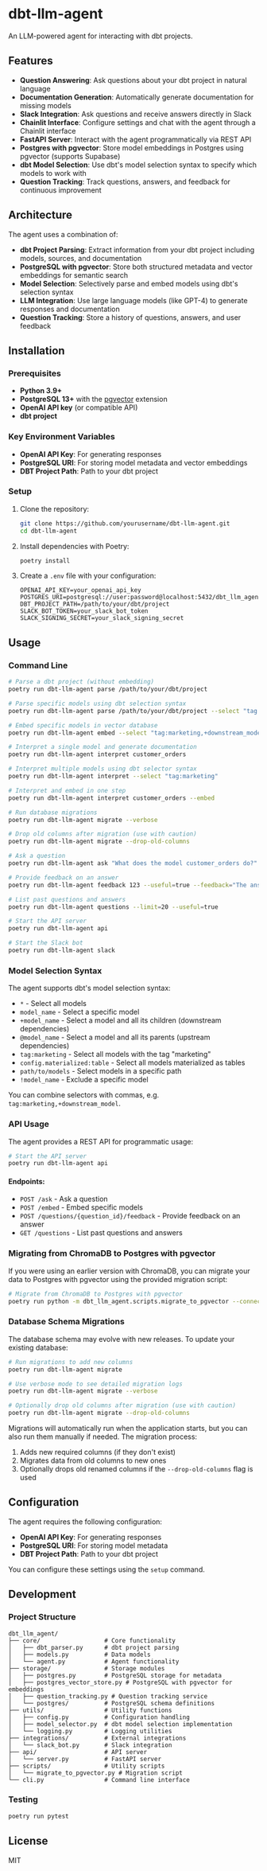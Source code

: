 # dbt-llm-agent

An LLM-powered agent for interacting with dbt projects.

## Features

- **Question Answering**: Ask questions about your dbt project in natural language
- **Documentation Generation**: Automatically generate documentation for missing models
- **Slack Integration**: Ask questions and receive answers directly in Slack
- **Chainlit Interface**: Configure settings and chat with the agent through a Chainlit interface
- **FastAPI Server**: Interact with the agent programmatically via REST API
- **Postgres with pgvector**: Store model embeddings in Postgres using pgvector (supports Supabase)
- **dbt Model Selection**: Use dbt's model selection syntax to specify which models to work with
- **Question Tracking**: Track questions, answers, and feedback for continuous improvement

## Architecture

The agent uses a combination of:

- **dbt Project Parsing**: Extract information from your dbt project including models, sources, and documentation
- **PostgreSQL with pgvector**: Store both structured metadata and vector embeddings for semantic search
- **Model Selection**: Selectively parse and embed models using dbt's selection syntax
- **LLM Integration**: Use large language models (like GPT-4) to generate responses and documentation
- **Question Tracking**: Store a history of questions, answers, and user feedback

## Installation

### Prerequisites

- **Python 3.9+**
- **PostgreSQL 13+** with the [pgvector](https://github.com/pgvector/pgvector) extension
- **OpenAI API key** (or compatible API)
- **dbt project**

### Key Environment Variables

- **OpenAI API Key**: For generating responses
- **PostgreSQL URI**: For storing model metadata and vector embeddings
- **DBT Project Path**: Path to your dbt project

### Setup

1. Clone the repository:

   ```bash
   git clone https://github.com/yourusername/dbt-llm-agent.git
   cd dbt-llm-agent
   ```

2. Install dependencies with Poetry:

   ```bash
   poetry install
   ```

3. Create a `.env` file with your configuration:
   ```
   OPENAI_API_KEY=your_openai_api_key
   POSTGRES_URI=postgresql://user:password@localhost:5432/dbt_llm_agent
   DBT_PROJECT_PATH=/path/to/your/dbt/project
   SLACK_BOT_TOKEN=your_slack_bot_token
   SLACK_SIGNING_SECRET=your_slack_signing_secret
   ```

## Usage

### Command Line

```bash
# Parse a dbt project (without embedding)
poetry run dbt-llm-agent parse /path/to/your/dbt/project

# Parse specific models using dbt selection syntax
poetry run dbt-llm-agent parse /path/to/your/dbt/project --select "tag:marketing,+downstream_model"

# Embed specific models in vector database
poetry run dbt-llm-agent embed --select "tag:marketing,+downstream_model"

# Interpret a single model and generate documentation
poetry run dbt-llm-agent interpret customer_orders

# Interpret multiple models using dbt selector syntax
poetry run dbt-llm-agent interpret --select "tag:marketing"

# Interpret and embed in one step
poetry run dbt-llm-agent interpret customer_orders --embed

# Run database migrations
poetry run dbt-llm-agent migrate --verbose

# Drop old columns after migration (use with caution)
poetry run dbt-llm-agent migrate --drop-old-columns

# Ask a question
poetry run dbt-llm-agent ask "What does the model customer_orders do?"

# Provide feedback on an answer
poetry run dbt-llm-agent feedback 123 --useful=true --feedback="The answer was clear and helpful"

# List past questions and answers
poetry run dbt-llm-agent questions --limit=20 --useful=true

# Start the API server
poetry run dbt-llm-agent api

# Start the Slack bot
poetry run dbt-llm-agent slack
```

### Model Selection Syntax

The agent supports dbt's model selection syntax:

- `*` - Select all models
- `model_name` - Select a specific model
- `+model_name` - Select a model and all its children (downstream dependencies)
- `@model_name` - Select a model and all its parents (upstream dependencies)
- `tag:marketing` - Select all models with the tag "marketing"
- `config.materialized:table` - Select all models materialized as tables
- `path/to/models` - Select models in a specific path
- `!model_name` - Exclude a specific model

You can combine selectors with commas, e.g. `tag:marketing,+downstream_model`.

### API Usage

The agent provides a REST API for programmatic usage:

```bash
# Start the API server
poetry run dbt-llm-agent api
```

#### Endpoints:

- `POST /ask` - Ask a question
- `POST /embed` - Embed specific models
- `POST /questions/{question_id}/feedback` - Provide feedback on an answer
- `GET /questions` - List past questions and answers

### Migrating from ChromaDB to Postgres with pgvector

If you were using an earlier version with ChromaDB, you can migrate your data to Postgres with pgvector using the provided migration script:

```bash
# Migrate from ChromaDB to Postgres with pgvector
poetry run python -m dbt_llm_agent.scripts.migrate_to_pgvector --connection-string postgresql://user:pass@host:port/dbname
```

### Database Schema Migrations

The database schema may evolve with new releases. To update your existing database:

```bash
# Run migrations to add new columns
poetry run dbt-llm-agent migrate

# Use verbose mode to see detailed migration logs
poetry run dbt-llm-agent migrate --verbose

# Optionally drop old columns after migration (use with caution)
poetry run dbt-llm-agent migrate --drop-old-columns
```

Migrations will automatically run when the application starts, but you can also run them manually if needed. The migration process:

1. Adds new required columns (if they don't exist)
2. Migrates data from old columns to new ones
3. Optionally drops old renamed columns if the `--drop-old-columns` flag is used

## Configuration

The agent requires the following configuration:

- **OpenAI API Key**: For generating responses
- **PostgreSQL URI**: For storing model metadata
- **DBT Project Path**: Path to your dbt project

You can configure these settings using the `setup` command.

## Development

### Project Structure

```
dbt_llm_agent/
├── core/                  # Core functionality
│   ├── dbt_parser.py      # dbt project parsing
│   ├── models.py          # Data models
│   └── agent.py           # Agent functionality
├── storage/               # Storage modules
│   ├── postgres.py        # PostgreSQL storage for metadata
│   ├── postgres_vector_store.py # PostgreSQL with pgvector for embeddings
│   ├── question_tracking.py # Question tracking service
│   └── postgres/          # PostgreSQL schema definitions
├── utils/                 # Utility functions
│   ├── config.py          # Configuration handling
│   ├── model_selector.py  # dbt model selection implementation
│   └── logging.py         # Logging utilities
├── integrations/          # External integrations
│   └── slack_bot.py       # Slack integration
├── api/                   # API server
│   └── server.py          # FastAPI server
├── scripts/               # Utility scripts
│   └── migrate_to_pgvector.py # Migration script
└── cli.py                 # Command line interface
```

### Testing

```bash
poetry run pytest
```

## License

MIT
